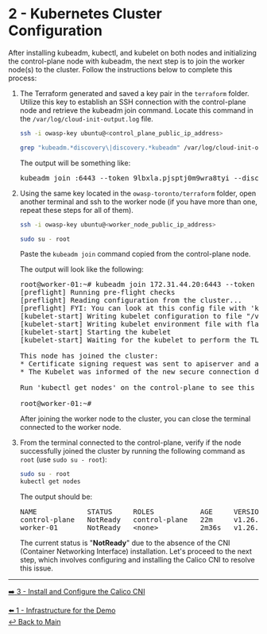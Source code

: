 # 2 - Kubernetes Cluster Configuration

After installing kubeadm, kubectl, and kubelet on both nodes and initializing the control-plane node with kubeadm, the next step is to join the worker node(s) to the cluster. Follow the instructions below to complete this process:

1. The Terraform generated and saved a key pair in the `terraform` folder. Utilize this key to establish an SSH connection with the control-plane node and retrieve the kubeadm join command. Locate this command in the `/var/log/cloud-init-output.log` file.

   ```bash
   ssh -i owasp-key ubuntu@<control_plane_public_ip_address>
   ```

   ```bash
   grep "kubeadm.*discovery\|discovery.*kubeadm" /var/log/cloud-init-output.log
   ```
   
   The output will be something like:
   
   <pre>
   kubeadm join <control_plane_private_ip>:6443 --token 9lbxla.pjsptj0m9wra8tyi --discovery-token-ca-cert-hash sha256:bfd99111c1f98dcb4ec225d2ec56fee13d2207057a2811eb67b217be8330c6ed
   </pre>

2. Using the same key located in the `owasp-toronto/terraform` folder, open another terminal and ssh to the worker node (if you have more than one, repeat these steps for all of them).

   ```bash
   ssh -i owasp-key ubuntu@<worker_node_public_ip_address>
   ```
   ```bash
   sudo su - root
   ```

   Paste the `kubeadm join` command copied from the control-plane node.

   The output will look like the following:

   <pre>
   root@worker-01:~# kubeadm join 172.31.44.20:6443 --token 92ap7u.vwmkiesc0cjcdphp --discovery-token-ca-cert-hash sha256:d60463cc14666f454579eca7c26b61569b90da4d75aa912a293529f49194d50a
   [preflight] Running pre-flight checks
   [preflight] Reading configuration from the cluster...
   [preflight] FYI: You can look at this config file with 'kubectl -n kube-system get cm kubeadm-config -o yaml'
   [kubelet-start] Writing kubelet configuration to file "/var/lib/kubelet/config.yaml"
   [kubelet-start] Writing kubelet environment file with flags to file "/var/lib/kubelet/kubeadm-flags.env"
   [kubelet-start] Starting the kubelet
   [kubelet-start] Waiting for the kubelet to perform the TLS Bootstrap...
   
   This node has joined the cluster:
   * Certificate signing request was sent to apiserver and a response was received.
   * The Kubelet was informed of the new secure connection details.
   
   Run 'kubectl get nodes' on the control-plane to see this node join the cluster.
   
   root@worker-01:~#
   </pre>

   After joining the worker node to the cluster, you can close the terminal connected to the worker node.

3. From the terminal connected to the control-plane, verify if the node successfully joined the cluster by running the following command as `root` (use `sudo su - root`):

   ```bash
   sudo su - root
   kubectl get nodes
   ```

   The output should be:

   <pre>
   NAME            STATUS     ROLES           AGE     VERSION
   control-plane   NotReady   control-plane   22m     v1.26.5
   worker-01       NotReady   &lt;none&gt;          2m36s   v1.26.5
   </pre>

   The current status is "**NotReady**" due to the absence of the CNI (Container Networking Interface) installation. Let's proceed to the next step, which involves configuring and installing the Calico CNI to resolve this issue.

---

[:arrow_right: 3 - Install and Configure the Calico CNI](/demo/03-calico-installation.md) <br>

[:arrow_left: 1 - Infrastructure for the Demo](/demo/01-infrastructure.md)  
[:leftwards_arrow_with_hook: Back to Main](/README.md)  